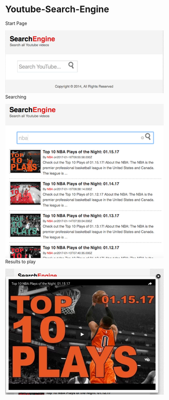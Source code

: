 # Youtube-Search-Engine
Start Page


![Alt text](/screenshot/UI.png?raw=true "Start Page")
Searching


![Alt text](/screenshot/Search.png?raw=true "Searching")
Results to play


![Alt text](/screenshot/result.png?raw=true "Result")
